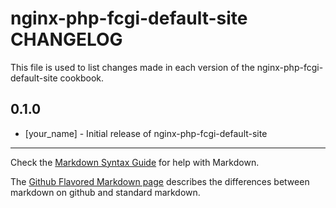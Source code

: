nginx-php-fcgi-default-site CHANGELOG
=====================================

This file is used to list changes made in each version of the nginx-php-fcgi-default-site cookbook.

0.1.0
-----
- [your_name] - Initial release of nginx-php-fcgi-default-site

- - -
Check the [Markdown Syntax Guide](http://daringfireball.net/projects/markdown/syntax) for help with Markdown.

The [Github Flavored Markdown page](http://github.github.com/github-flavored-markdown/) describes the differences between markdown on github and standard markdown.
